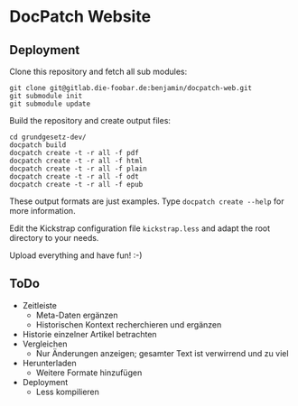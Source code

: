 #   DocPatch Website


##  Deployment

Clone this repository and fetch all sub modules:

    git clone git@gitlab.die-foobar.de:benjamin/docpatch-web.git
    git submodule init
    git submodule update

Build the repository and create output files:

    cd grundgesetz-dev/
    docpatch build
    docpatch create -t -r all -f pdf
    docpatch create -t -r all -f html
    docpatch create -t -r all -f plain
    docpatch create -t -r all -f odt
    docpatch create -t -r all -f epub

These output formats are just examples. Type `docpatch create --help` for more information.

Edit the Kickstrap configuration file `kickstrap.less` and adapt the root directory to your needs.

Upload everything and have fun! :-)


##  ToDo

*   Zeitleiste
    *   Meta-Daten ergänzen
    *   Historischen Kontext recherchieren und ergänzen
*   Historie einzelner Artikel betrachten
*   Vergleichen
    *   Nur Änderungen anzeigen; gesamter Text ist verwirrend und zu viel
*   Herunterladen
    *   Weitere Formate hinzufügen
*   Deployment
    *   Less kompilieren
